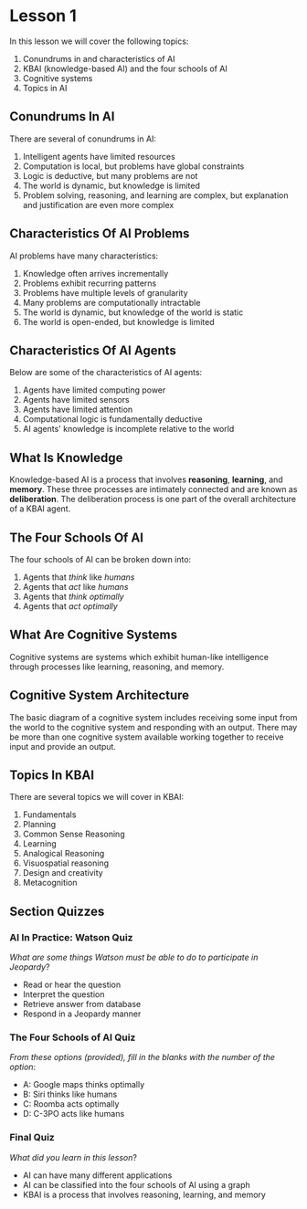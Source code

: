 # Lesson 1

In this lesson we will cover the following topics:

1. Conundrums in and characteristics of AI
2. KBAI (knowledge-based AI) and the four schools of AI
3. Cognitive systems
4. Topics in AI

## Conundrums In AI

There are several of conundrums in AI:

1. Intelligent agents have limited resources
2. Computation is local, but problems have global constraints
3. Logic is deductive, but many problems are not
4. The world is dynamic, but knowledge is limited
5. Problem solving, reasoning, and learning are complex, but explanation and justification are even more complex

## Characteristics Of AI Problems

AI problems have many characteristics:

1. Knowledge often arrives incrementally
2. Problems exhibit recurring patterns
3. Problems have multiple levels of granularity
4. Many problems are computationally intractable
5. The world is dynamic, but knowledge of the world is static
6. The world is open-ended, but knowledge is limited

## Characteristics Of AI Agents

Below are some of the characteristics of AI agents:

1. Agents have limited computing power
2. Agents have limited sensors
3. Agents have limited attention
4. Computational logic is fundamentally deductive
5. AI agents' knowledge is incomplete relative to the world

## What Is Knowledge

Knowledge-based AI is a process that involves **reasoning**, **learning**, and **memory**. These three processes are intimately connected and are known as **deliberation**. The deliberation process is one part of the overall architecture of a KBAI agent.

## The Four Schools Of AI

The four schools of AI can be broken down into:

1. Agents that _think_ like _humans_
2. Agents that _act_ like _humans_
3. Agents that _think_ _optimally_
4. Agents that _act_ _optimally_

## What Are Cognitive Systems

Cognitive systems are systems which exhibit human-like intelligence through processes like learning, reasoning, and memory.

## Cognitive System Architecture

The basic diagram of a cognitive system includes receiving some input from the world to the cognitive system and responding with an output. There may be more than one cognitive system available working together to receive input and provide an output.

## Topics In KBAI

There are several topics we will cover in KBAI:

1. Fundamentals
2. Planning
3. Common Sense Reasoning
4. Learning
5. Analogical Reasoning
6. Visuospatial reasoning
7. Design and creativity
8. Metacognition

## Section Quizzes

### AI In Practice: Watson Quiz

_What are some things Watson must be able to do to participate in Jeopardy_?

- Read or hear the question
- Interpret the question
- Retrieve answer from database
- Respond in a Jeopardy manner

### The Four Schools of AI Quiz

_From these options (provided), fill in the blanks with the number of the option_:

- A: Google maps thinks optimally
- B: Siri thinks like humans
- C: Roomba acts optimally
- D: C-3PO acts like humans

### Final Quiz

_What did you learn in this lesson_?

- AI can have many different applications
- AI can be classified into the four schools of AI using a graph
- KBAI is a process that involves reasoning, learning, and memory

